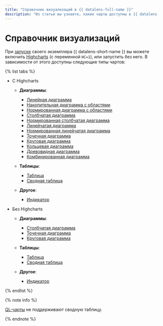 ```yaml
---
title: "Справочник визуализаций в {{ datalens-full-name }}"
description: "Из статьи вы узнаете, какие чарты доступны в {{ datalens-short-name }}." 
---
```


# Справочник визуализаций


При [запуске](../quickstart.md#create-datalens) своего экземпляра {{ datalens-short-name }} вы можете включить [Highcharts](https://github.com/highcharts/highcharts/blob/master/readme.md) (с переменной `HC=1`), или запустить без него. В зависимости от этого доступны следующие типы чартов:

{% list tabs %}

- С Highcharts

  * **Диаграммы**:

    * [Линейная диаграмма](line-chart.md)
    * [Накопительная диаграмма с областями](area-chart.md)
    * [Нормированная диаграмма с областями](normalized-area-chart.md)
    * [Столбчатая диаграмма](column-chart.md)
    * [Нормированная столбчатая диаграмма](normalized-column-chart.md)
    * [Линейчатая диаграмма](bar-chart.md)
    * [Нормированная линейчатая диаграмма](normalized-bar-chart.md)
    * [Точечная диаграмма](scatter-chart.md)
    * [Круговая диаграмма](pie-chart.md)
    * [Кольцевая диаграмма](ring-chart.md)
    * [Древовидная диаграмма](tree-chart.md)
    * [Комбинированная диаграмма](combined-chart.md)

  * **Таблицы**:

    * [Таблица](table-chart.md)
    * [Сводная таблица](pivot-table-chart.md)

  * **Другое**:

    * [Индикатор](indicator-chart.md)

- Без Highcharts

  * **Диаграммы**:

    * [Столбчатая диаграмма](column-chart.md)
    * [Точечная диаграмма](scatter-chart.md)
    * [Круговая диаграмма](pie-chart.md)

  * **Таблицы**:

    * [Таблица](table-chart.md)
    * [Сводная таблица](pivot-table-chart.md)

  * **Другое**:

    * [Индикатор](indicator-chart.md)

{% endlist %}

{% note info %}

[QL-чарты](../concepts/chart/index.md#sql-charts) не поддерживают сводную таблицу.

{% endnote %}


